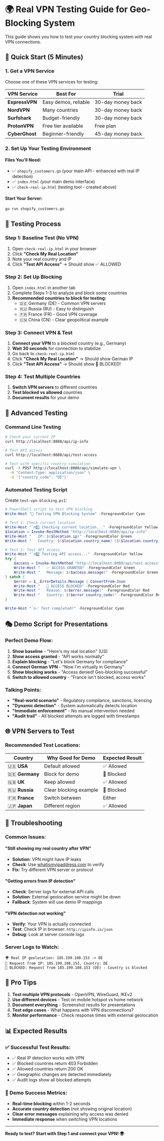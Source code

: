 # 🌍 Real VPN Testing Guide for Geo-Blocking System

This guide shows you how to test your country blocking system with real VPN connections.

## 🎯 Quick Start (5 Minutes)

### 1. **Get a VPN Service**
Choose one of these VPN services for testing:

| VPN Service | Best For | Trial |
|-------------|----------|-------|
| **ExpressVPN** | Easy demos, reliable | 30-day money back |
| **NordVPN** | Many countries | 30-day money back |
| **Surfshark** | Budget-friendly | 30-day money back |
| **ProtonVPN** | Free tier available | Free plan |
| **CyberGhost** | Beginner-friendly | 45-day money back |

### 2. **Set Up Your Testing Environment**

#### Files You'll Need:
- ✅ `shopify_customers.go` (your main API - enhanced with real IP detection)
- ✅ `index.html` (your main demo interface)
- ✅ `check-real-ip.html` (testing tool - created above)

#### Start Your Server:
```bash
go run shopify_customers.go
```

## 🧪 **Testing Process**

### **Step 1: Baseline Test (No VPN)**
1. Open `check-real-ip.html` in your browser
2. Click **"Check My Real Location"** 
3. Note your real country and IP
4. Click **"Test API Access"** → Should show ✅ ALLOWED

### **Step 2: Set Up Blocking**
1. Open `index.html` in another tab
2. Complete Steps 1-3 to analyze and block some countries
3. **Recommended countries to block for testing:**
   - 🇩🇪 Germany (DE) - Common VPN servers
   - 🇷🇺 Russia (RU) - Easy to distinguish 
   - 🇫🇷 France (FR) - Good VPN coverage
   - 🇨🇳 China (CN) - Clear geopolitical example

### **Step 3: Connect VPN & Test**
1. **Connect your VPN** to a blocked country (e.g., Germany)
2. **Wait 30 seconds** for connection to stabilize
3. Go back to `check-real-ip.html`
4. Click **"Check My Real Location"** → Should show German IP
5. Click **"Test API Access"** → Should show 🚫 BLOCKED!

### **Step 4: Test Multiple Countries**
1. **Switch VPN servers** to different countries
2. **Test blocked vs allowed** countries
3. **Document results** for your demo

## 🔧 **Advanced Testing**

### **Command Line Testing**
```bash
# Check your current IP
curl http://localhost:8080/api/ip-info

# Test API access  
curl http://localhost:8080/api/test-access

# Test with specific country simulation
curl -X POST http://localhost:8080/api/simulate-vpn \
  -H "Content-Type: application/json" \
  -d '{"country_code": "DE"}'
```

### **Automated Testing Script**
Create `test-vpn-blocking.ps1`:
```powershell
# PowerShell script to test VPN blocking
Write-Host "🧪 Testing VPN Blocking System" -ForegroundColor Cyan

# Test 1: Check current location
Write-Host "`n1️⃣ Checking current location..." -ForegroundColor Yellow
$location = Invoke-RestMethod "http://localhost:8080/api/ip-info"
Write-Host "   IP: $($location.ip)" -ForegroundColor Green
Write-Host "   Country: $($location.country_name) ($($location.country_code))" -ForegroundColor Green

# Test 2: Test API access
Write-Host "`n2️⃣ Testing API access..." -ForegroundColor Yellow
try {
    $access = Invoke-RestMethod "http://localhost:8080/api/test-access"
    Write-Host "   ✅ ACCESS GRANTED" -ForegroundColor Green
    Write-Host "   Message: $($access.message)" -ForegroundColor Green
} catch {
    $error = $_.ErrorDetails.Message | ConvertFrom-Json
    Write-Host "   🚫 ACCESS BLOCKED" -ForegroundColor Red
    Write-Host "   Reason: $($error.message)" -ForegroundColor Red
    Write-Host "   Country: $($error.country_code)" -ForegroundColor Red
}

Write-Host "`n✅ Test completed!" -ForegroundColor Cyan
```

## 🎭 **Demo Script for Presentations**

### **Perfect Demo Flow:**
1. **Show baseline** - "Here's my real location" (US)
2. **Show access granted** - "API works normally"
3. **Explain blocking** - "Let's block Germany for compliance"
4. **Connect German VPN** - "Now I'm virtually in Germany"
5. **Show blocking works** - "Access denied! Geo-blocking successful"
6. **Switch to allowed country** - "France isn't blocked, access works"

### **Talking Points:**
- **"Real-world scenario"** - Regulatory compliance, sanctions, licensing
- **"Dynamic detection"** - System automatically detects location
- **"Immediate enforcement"** - No manual intervention needed
- **"Audit trail"** - All blocked attempts are logged with timestamps

## 🌐 **VPN Servers to Test**

### **Recommended Test Locations:**
| Country | Why Good for Demo | Expected Result |
|---------|------------------|-----------------|
| 🇺🇸 **USA** | Default allowed | ✅ Allowed |
| 🇩🇪 **Germany** | Block for demo | 🚫 Blocked |
| 🇬🇧 **UK** | Keep allowed | ✅ Allowed |
| 🇷🇺 **Russia** | Clear blocking example | 🚫 Blocked |
| 🇫🇷 **France** | Switch between | Either |
| 🇯🇵 **Japan** | Different region | ✅ Allowed |

## 🐛 **Troubleshooting**

### **Common Issues:**

#### **"Still showing my real country after VPN"**
- **Solution**: VPN might have IP leaks
- **Check**: Use [whatismyipaddress.com](https://whatismyipaddress.com) to verify
- **Fix**: Try different VPN server or protocol

#### **"Getting errors from IP detection"**
- **Check**: Server logs for external API calls
- **Solution**: External geolocation service might be down
- **Fallback**: System will use demo IP mappings

#### **"VPN detection not working"**
- **Verify**: Your VPN is actually connected
- **Test**: Check IP in browser: `http://ipinfo.io/json`
- **Debug**: Look at server console logs

### **Server Logs to Watch:**
```
🌍 Real IP geolocation: 185.199.108.153 -> DE
📍 Request from IP: 185.199.108.153, Country: DE  
🚫 BLOCKED: Request from 185.199.108.153 (DE) - Country is blocked
```

## 🚀 **Pro Tips**

1. **Test multiple VPN protocols** - OpenVPN, WireGuard, IKEv2
2. **Use different devices** - Test on mobile hotspot vs home network
3. **Document everything** - Screenshot results for presentations
4. **Test edge cases** - What happens with VPN disconnections?
5. **Monitor performance** - Check response times with external geolocation

## 📊 **Expected Results**

### **✅ Successful Test Results:**
- ✅ Real IP detection works with VPN
- ✅ Blocked countries return 403 Forbidden
- ✅ Allowed countries return 200 OK
- ✅ Geographic changes are detected immediately
- ✅ Audit logs show all blocked attempts

### **🎉 Demo Success Metrics:**
- **Real-time blocking** within 1-2 seconds
- **Accurate country detection** (not showing original location)
- **Clear error messages** explaining why access was denied
- **Immediate response** when switching VPN locations

---

**Ready to test? Start with Step 1 and connect your VPN! 🌍**
